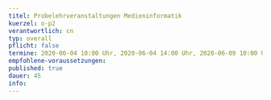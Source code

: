```yaml
---
titel: Probelehrveranstaltungen Medieninformatik
kuerzel: o-p2
verantwortlich: cn
typ: overall
pflicht: false
termine: 2020-06-04 10:00 Uhr, 2020-06-04 14:00 Uhr, 2020-06-09 10:00 Uhr, 
empfohlene-voraussetzungen: 
published: true
dauer: 45
info:
---
```


